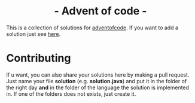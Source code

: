 <div align="center">
    <h1>- Advent of code -</h1>
</div>

This is a collection of solutions for [adventofcode](https://adventofcode.com/). If you want to add a solution just see [here](#Contributing).


<h1>Contributing</h1>

If u want, you can also share your solutions here by making a pull request. Just name your file **solution** (e.g. **solution.java**) and put it in the folder of the right day **and** in the folder of the language the solution is implemented in. If one of the folders does not exists, just create it.




